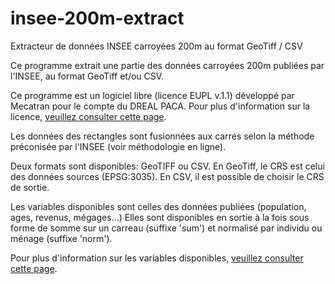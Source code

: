 insee-200m-extract
==================

Extracteur de données INSEE carroyées 200m au format GeoTiff / CSV

Ce programme extrait une partie des données carroyées 200m
publiées par l'INSEE, au format GeoTiff et/ou CSV.

Ce programme est un logiciel libre (licence EUPL v.1.1)
développé par Mecatran pour le compte du DREAL PACA.
Pour plus d'information sur la licence,
[veuillez consulter cette page](https://joinup.ec.europa.eu/software/page/eupl/licence-eupl).

Les données des rectangles sont fusionnées aux carrés selon
la méthode préconisée par l'INSEE (voir méthodologie en ligne).

Deux formats sont disponibles: GeoTIFF ou CSV.
En GeoTiff, le CRS est celui des données sources (EPSG:3035).
En CSV, il est possible de choisir le CRS de sortie.

Les variables disponibles sont celles des données publiées (population, ages, revenus, mégages...)
Elles sont disponibles en sortie à la fois sous forme de somme
sur un carreau (suffixe 'sum') et normalisé par individu ou ménage (suffixe 'norm').

Pour plus d'information sur les variables disponibles,
[veuillez consulter cette page](http://www.insee.fr/fr/themes/detail.asp?reg_id=0&ref_id=donnees-carroyees).
